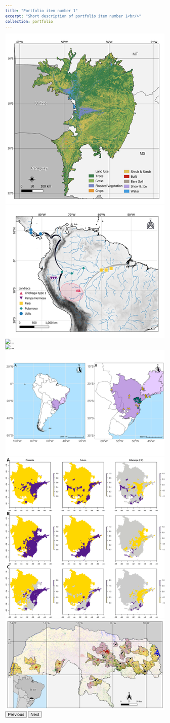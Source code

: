 ```yaml
---
title: "Portfolio item number 1"
excerpt: "Short description of portfolio item number 1<br/>"
collection: portfolio
---
```


<div id="carouselExampleControls" class="carousel slide" data-bs-ride="carousel">
  <div class="carousel-inner">
    <div class="carousel-item active">
      <img src="/images/portfolio1.1.png" class="d-block w-100" alt="...">
    </div>
    <div class="carousel-item">
      <img src="/images/portfolio1.2.png" class="d-block w-100" alt="...">
    </div>
    <div class="carousel-item">
      <img src="/images/portfolio1.3.png" class="d-block w-100" alt="...">
    </div>
    <div class="carousel-item">
      <img src="/images/portfolio1.4.png" class="d-block w-100" alt="...">
    </div>
    <div class="carousel-item">
      <img src="/images/portfolio1.5.png" class="d-block w-100" alt="...">
    </div>
    <div class="carousel-item">
      <img src="/images/portfolio1.6.png" class="d-block w-100" alt="...">
    </div>
    <div class="carousel-item">
      <img src="/images/portfolio1.7.png" class="d-block w-100" alt="...">
    </div>
  </div>
  <button class="carousel-control-prev" type="button" data-bs-target="#carouselExampleControls" data-bs-slide="prev">
    <span class="carousel-control-prev-icon" aria-hidden="true"></span>
    <span class="visually-hidden">Previous</span>
  </button>
  <button class="carousel-control-next" type="button" data-bs-target="#carouselExampleControls" data-bs-slide="next">
    <span class="carousel-control-next-icon" aria-hidden="true"></span>
    <span class="visually-hidden">Next</span>
  </button>
</div>